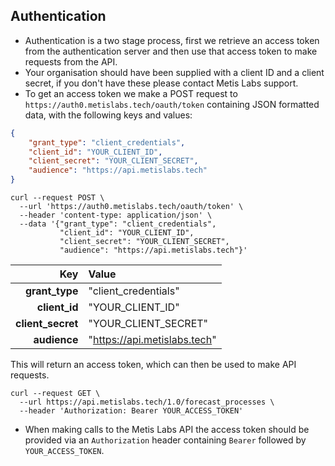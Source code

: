 ## Authentication

* Authentication is a two stage process, first we retrieve an access token from
the authentication server and then use that access token to make requests from
the API.
* Your organisation should have been supplied with a client ID and a client
secret, if you don't have these please contact Metis Labs support.
* To get an access token we make a POST request to
`https://auth0.metislabs.tech/oauth/token` containing
JSON formatted data, with the following keys and values:

```json
{
    "grant_type": "client_credentials",
    "client_id": "YOUR_CLIENT_ID",
    "client_secret": "YOUR_CLIENT_SECRET",
    "audience": "https://api.metislabs.tech"
}
```

```shell
curl --request POST \
  --url 'https://auth0.metislabs.tech/oauth/token' \
  --header 'content-type: application/json' \
  --data '{"grant_type": "client_credentials",
           "client_id": "YOUR_CLIENT_ID",
           "client_secret": "YOUR_CLIENT_SECRET",
           "audience": "https://api.metislabs.tech"}'
```

Key       | Value
---------:|:-----
__grant_type__    | "client\_credentials"
__client_id__     | "YOUR\_CLIENT\_ID"
__client_secret__ | "YOUR\_CLIENT\_SECRET"
__audience__      | "https://api.metislabs.tech"

This will return an access token, which can then be used to make API requests.

```shell
curl --request GET \
  --url https://api.metislabs.tech/1.0/forecast_processes \
  --header 'Authorization: Bearer YOUR_ACCESS_TOKEN'
```

* When making calls to the Metis Labs API the access token should be provided
via an `Authorization` header containing `Bearer` followed by
`YOUR_ACCESS_TOKEN`.
